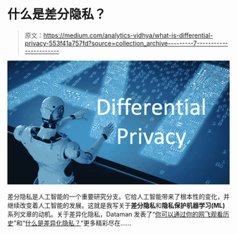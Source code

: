 # 什么是差分隐私？

> 原文：<https://medium.com/analytics-vidhya/what-is-differential-privacy-553f41a757fd?source=collection_archive---------7----------------------->

![](img/69e8c5e98cf387370839fb9f8ccd5cb4.png)

差分隐私是人工智能的一个重要研究分支。它给人工智能带来了根本性的变化，并继续改变着人工智能的发展。这就是我写关于**差分隐私**和**隐私保护机器学习(ML)** 系列文章的动机。关于差异化隐私，Dataman 发表了“[你可以通过你的网飞观看历史](/ai-in-plain-english/ahh-the-computer-algorithm-still-can-find-you-even-there-is-no-personal-identifiable-information-6e077d17381f)”和“[什么是差异化隐私？](/@Dataman.ai/what-is-differential-privacy-553f41a757fd?source=friends_link&sk=5fbfe72aefa002cda23c742f869017fa)“更多精彩尽在……